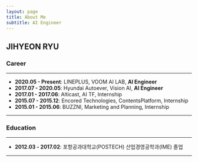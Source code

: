 ```yaml
---
layout: page  
title: About Me  
subtitle: AI Engineer
---
```


## JIHYEON RYU

### Career

---

* **2020.05 - Present**: LINEPLUS, VOOM AI LAB, **AI Engineer**
* **2017.07 - 2020.05**: Hyundai Autoever, Vision AI, **AI Engineer**
* **2017.01 - 2017.06**: Alticast, AI TF, Internship
* **2015.07 - 2015.12**: Encored Technologies, ContentsPlatform, Internship
* **2015.01 - 2015.06**: BUZZNI, Marketing and Planning, Internship

---

### Education

---

* **2012.03 - 2017.02**: 포항공과대학교(POSTECH) 산업경영공학과(IME) 졸업

---
